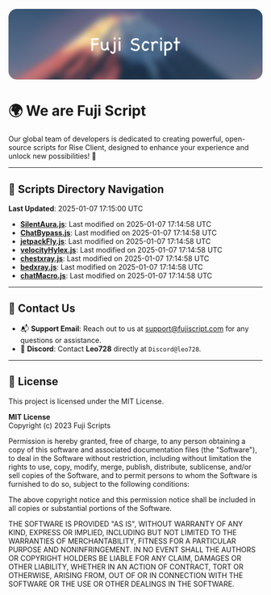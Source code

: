![Banner](.github/b.webp)

# 🌍 **We are Fuji Script**

Our global team of developers is dedicated to creating powerful, open-source scripts for Rise Client, designed to enhance your experience and unlock new possibilities! 🌟

---
<!-- SCRIPTS_NAVIGATION_START -->
## 📂 **Scripts Directory Navigation**

**Last Updated**: 2025-01-07 17:15:00 UTC

- **[SilentAura.js](scripts/SilentAura.js)**: Last modified on 2025-01-07 17:14:58 UTC
- **[ChatBypass.js](scripts/ChatBypass.js)**: Last modified on 2025-01-07 17:14:58 UTC
- **[jetpackFly.js](scripts/jetpackFly.js)**: Last modified on 2025-01-07 17:14:58 UTC
- **[velocityHylex.js](scripts/velocityHylex.js)**: Last modified on 2025-01-07 17:14:58 UTC
- **[chestxray.js](scripts/chestxray.js)**: Last modified on 2025-01-07 17:14:58 UTC
- **[bedxray.js](scripts/bedxray.js)**: Last modified on 2025-01-07 17:14:58 UTC
- **[chatMacro.js](scripts/chatMacro.js)**: Last modified on 2025-01-07 17:14:58 UTC

<!-- SCRIPTS_NAVIGATION_END -->

---

## 💬 **Contact Us**  
- 📬 **Support Email**: Reach out to us at [support@fujiscript.com](mailto:support@fujiscript.com) for any questions or assistance.  
- 💬 **Discord**: Contact **Leo728** directly at `Discord@leo728`.

---

## 📜 **License**

This project is licensed under the MIT License.  

**MIT License**  
Copyright (c) 2023 Fuji Scripts  

Permission is hereby granted, free of charge, to any person obtaining a copy of this software and associated documentation files (the "Software"), to deal in the Software without restriction, including without limitation the rights to use, copy, modify, merge, publish, distribute, sublicense, and/or sell copies of the Software, and to permit persons to whom the Software is furnished to do so, subject to the following conditions:  

The above copyright notice and this permission notice shall be included in all copies or substantial portions of the Software.  

THE SOFTWARE IS PROVIDED "AS IS", WITHOUT WARRANTY OF ANY KIND, EXPRESS OR IMPLIED, INCLUDING BUT NOT LIMITED TO THE WARRANTIES OF MERCHANTABILITY, FITNESS FOR A PARTICULAR PURPOSE AND NONINFRINGEMENT. IN NO EVENT SHALL THE AUTHORS OR COPYRIGHT HOLDERS BE LIABLE FOR ANY CLAIM, DAMAGES OR OTHER LIABILITY, WHETHER IN AN ACTION OF CONTRACT, TORT OR OTHERWISE, ARISING FROM, OUT OF OR IN CONNECTION WITH THE SOFTWARE OR THE USE OR OTHER DEALINGS IN THE SOFTWARE.  
